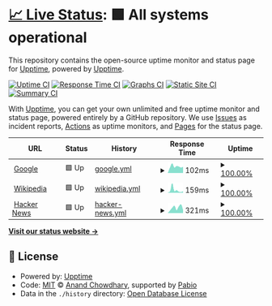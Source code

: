 # [📈 Live Status](https://upptime.github.io/upptime): <!--live status--> **🟩 All systems operational**

This repository contains the open-source uptime monitor and status page for [Upptime](https://upptime.js.org), powered by [Upptime](https://github.com/upptime/upptime).

[![Uptime CI](https://github.com/alphaleadership/status/workflows/Uptime%20CI/badge.svg)](https://github.com/alphaleadership/status/actions?query=workflow%3A%22Uptime+CI%22)
[![Response Time CI](https://github.com/alphaleadership/status/workflows/Response%20Time%20CI/badge.svg)](https://github.com/alphaleadership/status/actions?query=workflow%3A%22Response+Time+CI%22)
[![Graphs CI](https://github.com/alphaleadership/status/workflows/Graphs%20CI/badge.svg)](https://github.com/alphaleadership/status/actions?query=workflow%3A%22Graphs+CI%22)
[![Static Site CI](https://github.com/alphaleadership/status/workflows/Static%20Site%20CI/badge.svg)](https://github.com/alphaleadership/status/actions?query=workflow%3A%22Static+Site+CI%22)
[![Summary CI](https://github.com/alphaleadership/status/workflows/Summary%20CI/badge.svg)](https://github.com/alphaleadership/status/actions?query=workflow%3A%22Summary+CI%22)

With [Upptime](https://upptime.js.org), you can get your own unlimited and free uptime monitor and status page, powered entirely by a GitHub repository. We use [Issues](https://github.com/upptime/upptime/issues) as incident reports, [Actions](https://github.com/alphaleadership/status/actions) as uptime monitors, and [Pages](https://upptime.github.io/upptime) for the status page.

<!--start: status pages-->
<!-- This summary is generated by Upptime (https://github.com/upptime/upptime) -->
<!-- Do not edit this manually, your changes will be overwritten -->
<!-- prettier-ignore -->
| URL | Status | History | Response Time | Uptime |
| --- | ------ | ------- | ------------- | ------ |
| <img alt="" src="https://icons.duckduckgo.com/ip3/www.google.com.ico" height="13"> [Google](https://www.google.com) | 🟩 Up | [google.yml](https://github.com/alphaleadership/status/commits/HEAD/history/google.yml) | <details><summary><img alt="Response time graph" src="./graphs/google/response-time-week.png" height="20"> 102ms</summary><br><a href="https://alphaleadership.github.io/status/history/google"><img alt="Response time 111" src="https://img.shields.io/endpoint?url=https%3A%2F%2Fraw.githubusercontent.com%2Falphaleadership%2Fstatus%2FHEAD%2Fapi%2Fgoogle%2Fresponse-time.json"></a><br><a href="https://alphaleadership.github.io/status/history/google"><img alt="24-hour response time 96" src="https://img.shields.io/endpoint?url=https%3A%2F%2Fraw.githubusercontent.com%2Falphaleadership%2Fstatus%2FHEAD%2Fapi%2Fgoogle%2Fresponse-time-day.json"></a><br><a href="https://alphaleadership.github.io/status/history/google"><img alt="7-day response time 102" src="https://img.shields.io/endpoint?url=https%3A%2F%2Fraw.githubusercontent.com%2Falphaleadership%2Fstatus%2FHEAD%2Fapi%2Fgoogle%2Fresponse-time-week.json"></a><br><a href="https://alphaleadership.github.io/status/history/google"><img alt="30-day response time 118" src="https://img.shields.io/endpoint?url=https%3A%2F%2Fraw.githubusercontent.com%2Falphaleadership%2Fstatus%2FHEAD%2Fapi%2Fgoogle%2Fresponse-time-month.json"></a><br><a href="https://alphaleadership.github.io/status/history/google"><img alt="1-year response time 111" src="https://img.shields.io/endpoint?url=https%3A%2F%2Fraw.githubusercontent.com%2Falphaleadership%2Fstatus%2FHEAD%2Fapi%2Fgoogle%2Fresponse-time-year.json"></a></details> | <details><summary><a href="https://alphaleadership.github.io/status/history/google">100.00%</a></summary><a href="https://alphaleadership.github.io/status/history/google"><img alt="All-time uptime 100.00%" src="https://img.shields.io/endpoint?url=https%3A%2F%2Fraw.githubusercontent.com%2Falphaleadership%2Fstatus%2FHEAD%2Fapi%2Fgoogle%2Fuptime.json"></a><br><a href="https://alphaleadership.github.io/status/history/google"><img alt="24-hour uptime 100.00%" src="https://img.shields.io/endpoint?url=https%3A%2F%2Fraw.githubusercontent.com%2Falphaleadership%2Fstatus%2FHEAD%2Fapi%2Fgoogle%2Fuptime-day.json"></a><br><a href="https://alphaleadership.github.io/status/history/google"><img alt="7-day uptime 100.00%" src="https://img.shields.io/endpoint?url=https%3A%2F%2Fraw.githubusercontent.com%2Falphaleadership%2Fstatus%2FHEAD%2Fapi%2Fgoogle%2Fuptime-week.json"></a><br><a href="https://alphaleadership.github.io/status/history/google"><img alt="30-day uptime 99.98%" src="https://img.shields.io/endpoint?url=https%3A%2F%2Fraw.githubusercontent.com%2Falphaleadership%2Fstatus%2FHEAD%2Fapi%2Fgoogle%2Fuptime-month.json"></a><br><a href="https://alphaleadership.github.io/status/history/google"><img alt="1-year uptime 100.00%" src="https://img.shields.io/endpoint?url=https%3A%2F%2Fraw.githubusercontent.com%2Falphaleadership%2Fstatus%2FHEAD%2Fapi%2Fgoogle%2Fuptime-year.json"></a></details>
| <img alt="" src="https://icons.duckduckgo.com/ip3/en.wikipedia.org.ico" height="13"> [Wikipedia](https://en.wikipedia.org) | 🟩 Up | [wikipedia.yml](https://github.com/alphaleadership/status/commits/HEAD/history/wikipedia.yml) | <details><summary><img alt="Response time graph" src="./graphs/wikipedia/response-time-week.png" height="20"> 159ms</summary><br><a href="https://alphaleadership.github.io/status/history/wikipedia"><img alt="Response time 221" src="https://img.shields.io/endpoint?url=https%3A%2F%2Fraw.githubusercontent.com%2Falphaleadership%2Fstatus%2FHEAD%2Fapi%2Fwikipedia%2Fresponse-time.json"></a><br><a href="https://alphaleadership.github.io/status/history/wikipedia"><img alt="24-hour response time 154" src="https://img.shields.io/endpoint?url=https%3A%2F%2Fraw.githubusercontent.com%2Falphaleadership%2Fstatus%2FHEAD%2Fapi%2Fwikipedia%2Fresponse-time-day.json"></a><br><a href="https://alphaleadership.github.io/status/history/wikipedia"><img alt="7-day response time 159" src="https://img.shields.io/endpoint?url=https%3A%2F%2Fraw.githubusercontent.com%2Falphaleadership%2Fstatus%2FHEAD%2Fapi%2Fwikipedia%2Fresponse-time-week.json"></a><br><a href="https://alphaleadership.github.io/status/history/wikipedia"><img alt="30-day response time 189" src="https://img.shields.io/endpoint?url=https%3A%2F%2Fraw.githubusercontent.com%2Falphaleadership%2Fstatus%2FHEAD%2Fapi%2Fwikipedia%2Fresponse-time-month.json"></a><br><a href="https://alphaleadership.github.io/status/history/wikipedia"><img alt="1-year response time 221" src="https://img.shields.io/endpoint?url=https%3A%2F%2Fraw.githubusercontent.com%2Falphaleadership%2Fstatus%2FHEAD%2Fapi%2Fwikipedia%2Fresponse-time-year.json"></a></details> | <details><summary><a href="https://alphaleadership.github.io/status/history/wikipedia">100.00%</a></summary><a href="https://alphaleadership.github.io/status/history/wikipedia"><img alt="All-time uptime 100.00%" src="https://img.shields.io/endpoint?url=https%3A%2F%2Fraw.githubusercontent.com%2Falphaleadership%2Fstatus%2FHEAD%2Fapi%2Fwikipedia%2Fuptime.json"></a><br><a href="https://alphaleadership.github.io/status/history/wikipedia"><img alt="24-hour uptime 100.00%" src="https://img.shields.io/endpoint?url=https%3A%2F%2Fraw.githubusercontent.com%2Falphaleadership%2Fstatus%2FHEAD%2Fapi%2Fwikipedia%2Fuptime-day.json"></a><br><a href="https://alphaleadership.github.io/status/history/wikipedia"><img alt="7-day uptime 100.00%" src="https://img.shields.io/endpoint?url=https%3A%2F%2Fraw.githubusercontent.com%2Falphaleadership%2Fstatus%2FHEAD%2Fapi%2Fwikipedia%2Fuptime-week.json"></a><br><a href="https://alphaleadership.github.io/status/history/wikipedia"><img alt="30-day uptime 100.00%" src="https://img.shields.io/endpoint?url=https%3A%2F%2Fraw.githubusercontent.com%2Falphaleadership%2Fstatus%2FHEAD%2Fapi%2Fwikipedia%2Fuptime-month.json"></a><br><a href="https://alphaleadership.github.io/status/history/wikipedia"><img alt="1-year uptime 100.00%" src="https://img.shields.io/endpoint?url=https%3A%2F%2Fraw.githubusercontent.com%2Falphaleadership%2Fstatus%2FHEAD%2Fapi%2Fwikipedia%2Fuptime-year.json"></a></details>
| <img alt="" src="https://icons.duckduckgo.com/ip3/news.ycombinator.com.ico" height="13"> [Hacker News](https://news.ycombinator.com) | 🟩 Up | [hacker-news.yml](https://github.com/alphaleadership/status/commits/HEAD/history/hacker-news.yml) | <details><summary><img alt="Response time graph" src="./graphs/hacker-news/response-time-week.png" height="20"> 321ms</summary><br><a href="https://alphaleadership.github.io/status/history/hacker-news"><img alt="Response time 293" src="https://img.shields.io/endpoint?url=https%3A%2F%2Fraw.githubusercontent.com%2Falphaleadership%2Fstatus%2FHEAD%2Fapi%2Fhacker-news%2Fresponse-time.json"></a><br><a href="https://alphaleadership.github.io/status/history/hacker-news"><img alt="24-hour response time 303" src="https://img.shields.io/endpoint?url=https%3A%2F%2Fraw.githubusercontent.com%2Falphaleadership%2Fstatus%2FHEAD%2Fapi%2Fhacker-news%2Fresponse-time-day.json"></a><br><a href="https://alphaleadership.github.io/status/history/hacker-news"><img alt="7-day response time 321" src="https://img.shields.io/endpoint?url=https%3A%2F%2Fraw.githubusercontent.com%2Falphaleadership%2Fstatus%2FHEAD%2Fapi%2Fhacker-news%2Fresponse-time-week.json"></a><br><a href="https://alphaleadership.github.io/status/history/hacker-news"><img alt="30-day response time 283" src="https://img.shields.io/endpoint?url=https%3A%2F%2Fraw.githubusercontent.com%2Falphaleadership%2Fstatus%2FHEAD%2Fapi%2Fhacker-news%2Fresponse-time-month.json"></a><br><a href="https://alphaleadership.github.io/status/history/hacker-news"><img alt="1-year response time 293" src="https://img.shields.io/endpoint?url=https%3A%2F%2Fraw.githubusercontent.com%2Falphaleadership%2Fstatus%2FHEAD%2Fapi%2Fhacker-news%2Fresponse-time-year.json"></a></details> | <details><summary><a href="https://alphaleadership.github.io/status/history/hacker-news">100.00%</a></summary><a href="https://alphaleadership.github.io/status/history/hacker-news"><img alt="All-time uptime 100.00%" src="https://img.shields.io/endpoint?url=https%3A%2F%2Fraw.githubusercontent.com%2Falphaleadership%2Fstatus%2FHEAD%2Fapi%2Fhacker-news%2Fuptime.json"></a><br><a href="https://alphaleadership.github.io/status/history/hacker-news"><img alt="24-hour uptime 100.00%" src="https://img.shields.io/endpoint?url=https%3A%2F%2Fraw.githubusercontent.com%2Falphaleadership%2Fstatus%2FHEAD%2Fapi%2Fhacker-news%2Fuptime-day.json"></a><br><a href="https://alphaleadership.github.io/status/history/hacker-news"><img alt="7-day uptime 100.00%" src="https://img.shields.io/endpoint?url=https%3A%2F%2Fraw.githubusercontent.com%2Falphaleadership%2Fstatus%2FHEAD%2Fapi%2Fhacker-news%2Fuptime-week.json"></a><br><a href="https://alphaleadership.github.io/status/history/hacker-news"><img alt="30-day uptime 100.00%" src="https://img.shields.io/endpoint?url=https%3A%2F%2Fraw.githubusercontent.com%2Falphaleadership%2Fstatus%2FHEAD%2Fapi%2Fhacker-news%2Fuptime-month.json"></a><br><a href="https://alphaleadership.github.io/status/history/hacker-news"><img alt="1-year uptime 100.00%" src="https://img.shields.io/endpoint?url=https%3A%2F%2Fraw.githubusercontent.com%2Falphaleadership%2Fstatus%2FHEAD%2Fapi%2Fhacker-news%2Fuptime-year.json"></a></details>

<!--end: status pages-->

[**Visit our status website →**](https://upptime.github.io/upptime)

## 📄 License

- Powered by: [Upptime](https://github.com/upptime/upptime)
- Code: [MIT](./LICENSE) © [Anand Chowdhary](https://anandchowdhary.com), supported by [Pabio](https://pabio.com)
- Data in the `./history` directory: [Open Database License](https://opendatacommons.org/licenses/odbl/1-0/)
